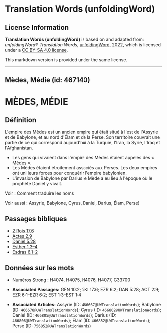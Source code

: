 # Translation Words (unfoldingWord)

## License Information

**Translation Words (unfoldingWord)** is based on and adapted from: _unfoldingWord® Translation Words_, [unfoldingWord](https://unfoldingword.org/utw), 2022, which is licensed under a [CC BY-SA 4.0 license](https://creativecommons.org/licenses/by-sa/4.0/legalcode.en).

This markdown version is provided under the same license.



--------------------------------

## Mèdes, Médie (id: 467140)

MÈDES, MÉDIE
============

Définition
----------

L'empire des Mèdes est un ancien empire qui était situé à l'est de l'Assyrie et de Babylone, et au nord d'Élam et de la Perse. Son territoire couvrait une partie de ce qui correspond aujourd'hui à la Turquie, l'Iran, la Syrie, l'Iraq et l'Afghanistan.

* Les gens qui vivaient dans l'empire des Mèdes étaient appelés des « Mèdes ».
* Les Mèdes étaient étroitement associés aux Perses. Les deux empires ont uni leurs forces pour conquérir l'empire babylonien.
* L'invasion de Babylone par Darius le Mède a eu lieu à l'époque où le prophète Daniel y vivait.

Voir : Comment traduire les noms

Voir aussi : Assyrie, Babylone, Cyrus, Daniel, Darius, Élam, Perse)

Passages bibliques
------------------

* [2 Rois 17\.6](https://ref.ly/2Kgs17:6)
* [Actes 2\.9](https://ref.ly/Acts2:9)
* [Daniel 5\.28](https://ref.ly/Dan5:28)
* [Esther 1\.3–4](https://ref.ly/Esth1:3-Esth1:4)
* [Esdras 6\.1–2](https://ref.ly/Ezra6:1-Ezra6:2)

Données sur les mots
--------------------

* Numéros Strong : H4074, H4075, H4076, H4077, G33700

* **Associated Passages:** GEN 10:2; 2KI 17:6; EZR 6:2; DAN 5:28; ACT 2:9; EZR 6:1–EZR 6:2; EST 1:3–EST 1:4
* **Associated Articles:** Assyrie (ID: `466667@UWTranslationWords`); Babylone (ID: `466678@UWTranslationWords`); Cyrus (ID: `466802@UWTranslationWords`); Daniel (ID: `466805@UWTranslationWords`); Darius (ID: `466806@UWTranslationWords`); Elam (ID: `466852@UWTranslationWords`); Perse (ID: `756852@UWTranslationWords`)

